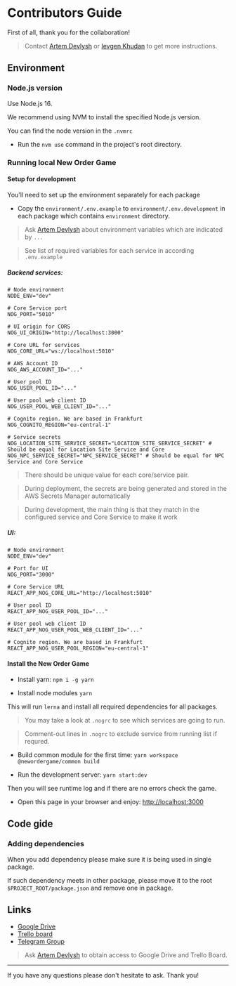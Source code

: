 # Contributors Guide

First of all, thank you for the collaboration! 

> Contact [Artem Devlysh](mailto:artem@devlysh.com?subject=Regarding%20NOG) or [Ievgen Khudan](mailto:e.khudan@gmail.com?subject=Regarding%20NOG) to get more instructions.

## Environment

### Node.js version
Use Node.js 16.

We recommend using NVM to install the specified Node.js version.

You can find the node version in the `.nvmrc`

- Run the `nvm use` command in the project's root directory.

### Running local New Order Game

#### Setup for development

You'll need to set up the environment separately for each package

- Copy the `environment/.env.example` to `environment/.env.development` in each package which contains `environment` directory. 

> Ask [Artem Devlysh](mailto:artem@devlysh.com?subject=Regarding%20NOG%20dev%20environment%20variables) about environment variables which are indicated by `...`

> See list of required variables for each service in according `.env.example`

##### Backend services:

```shell
# Node environment
NODE_ENV="dev"

# Core Service port
NOG_PORT="5010"

# UI origin for CORS
NOG_UI_ORIGIN="http://localhost:3000"

# Core URL for services
NOG_CORE_URL="ws://localhost:5010"

# AWS Account ID
NOG_AWS_ACCOUNT_ID="..."

# User pool ID
NOG_USER_POOL_ID="..."

# User pool web client ID
NOG_USER_POOL_WEB_CLIENT_ID="..."

# Cognito region. We are based in Frankfurt
NOG_COGNITO_REGION="eu-central-1"

# Service secrets
NOG_LOCATION_SITE_SERVICE_SECRET="LOCATION_SITE_SERVICE_SECRET" # Should be equal for Location Site Service and Core
NOG_NPC_SERVICE_SECRET="NPC_SERVICE_SECRET" # Should be equal for NPC Service and Core Service
```

> There should be unique value for each core/service pair.

> During deployment, the secrets are being generated and stored in the AWS Secrets Manager automatically

> During development, the main thing is that they match in the configured service and Core Service to make it work

##### UI:

```shell
# Node environment
NODE_ENV="dev"

# Port for UI
NOG_PORT="3000"

# Core Service URL
REACT_APP_NOG_CORE_URL="http://localhost:5010"

# User pool ID
REACT_APP_NOG_USER_POOL_ID="..."

# User pool web client ID
REACT_APP_NOG_USER_POOL_WEB_CLIENT_ID="..."

# Cognito region. We are based in Frankfurt
REACT_APP_NOG_USER_POOL_REGION="eu-central-1"
```

#### Install the New Order Game

- Install yarn: `npm i -g yarn`

- Install node modules `yarn`

This will run `lerna` and install all required dependencies for all packages.

> You may take a look at `.nogrc` to see which services are going to run.

> Comment-out lines in `.nogrc` to exclude service from running list if requred.

- Build common module for the first time: `yarn workspace @newordergame/common build`

- Run the development server: `yarn start:dev`

Then you will see runtime log and if there are no errors check the game.

- Open this page in your browser and enjoy: [http://localhost:3000](http://localhost:3000)

## Code gide

### Adding dependencies

When you add dependency please make sure it is being used in single package.

If such dependency meets in other package, please move it to the root `$PROJECT_ROOT/package.json` and remove one in package.

## Links

- [Google Drive](https://drive.google.com/drive/folders/18vlsmhDxfZF5FtdXBN8FzpCZjwQK_ddi)
- [Trello board](https://trello.com/b/mW7EUTvz/new-order-game)
- [Telegram Group](https://t.me/+hgopmqpdSHgyNDZi)

> Ask [Artem Devlysh](mailto:artem@devlysh.com?subject=Regarding%20NOG%20cloud%20services%20access) to obtain access to Google Drive and Trello Board.

---

If you have any questions please don't hesitate to ask. Thank you!
